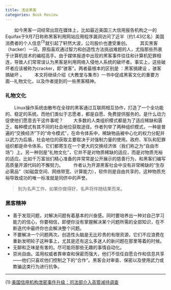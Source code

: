 ```yaml
---
title: 浅谈黑客
categories: Book Review
---
```


　　如今黑客一词经常出现在媒体上，比如最近美国三大信用报告机构之一的Equifax于9月7日称称黑客利用网站应用程序漏洞访问了近半（约1.43亿名）美国消费者的个人信息<sup>(1)</sup>就引起了轩然大波，公司股价也遭受重创。
　　其实黑客（hacker）一词，原指喜欢通过智力和创造性方法挑战难题的人，尤指那些热衷于计算机技术的编程高手。由于媒体报道中出现的黑客事件往往和计算机犯罪相连，导致人们常常误认为黑客是利用网络入侵他人系统的破坏者。事实上，这些破坏者应该被称为cracker，即“骇客”。两者最根本的区别是 ：黑客搞建设 ，骇客搞破坏 。
　　本文将继续介绍《大教堂与集市》一书中促成黑客文化的重要方面--礼物文化，以及作者提到的一些黑客精神。
### 礼物文化
　　Linux操作系统由散布在全球的黑客通过互联网相互协作，打造了一个全功能的、稳定的系统。而他们类似于志愿者，都是自愿、免费提供服务的。是什么动力促使他们愿意去干这件事呢？
　　大多数的人类组织模式都是为了适应稀缺和匮乏，每种模式有其不同的社会地位获取途径。作者列举了两种组织模式，一种是普遍的“交换经济”下的“命令模式”，在命令体系中，稀缺物品被中心化的权力分配并以武力为后盾，社会地位的获取主要取决于对强制力量的使用。政府、军队和犯罪组织都是命令体系，它们都寄生在一个更大的交换经济体（我们称之为“自由市场”）上。另一种则是”礼物文化”，它并不是对物质稀缺的适应，而是对物质充裕的适应。比如千万富翁们精心准备的并常常是公开展示的慈善行为，和黑客们编写高质量开源代码的不懈努力。
　　作者认为开源黑客社会中没有非常稀缺的“生存必需品”（如磁盘空间、网络带宽、计算能力），软件则是自由共享的，这种物质充裕导致成功的唯一标准就是同侪中的声誉。
>别为名声工作，如果你做得好，名声将伴随结果而来。

### 黑客精神
- 善于发现问题，对解决问题有着基本的兴奋感。同时要培养出一种对自己学习能力的信心，你要相信，即便你没有掌握解决某个问题所需的全部知识，在不断迭代中最终你也会解决整个问题。
- 不要解决一个问题两次。创造性头脑是无比珍贵的有限资源，它们不应浪费在重新发明轮子这种事上，尤其是还有这么多迷人的新问题在那里等着的时候。
- 无聊和乏味是有害的。尽可能将那些无趣的事情自动化。
- 崇尚自由。滥用权威者靠审查和保密而强大，他们不信任自愿合作和信息共享——他们只喜欢他们控制之下的“合作”。黑客会对审查、保密以及使用武力或欺骗这类行为进行抗争。

-------
(1):[美国信用机构泄密事件升级：司法部介入高管减持调查](http://stock.qq.com/a/20170919/030849.htm)

